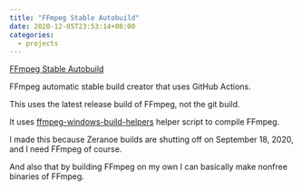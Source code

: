 ```yaml
---
title: "FFmpeg Stable Autobuild"
date: 2020-12-05T23:53:14+08:00
categories:
  - projects
---
```

[FFmpeg Stable Autobuild](https://github.com/AnimMouse/ffmpeg-stable-autobuild)

FFmpeg automatic stable build creator that uses GitHub Actions.

This uses the latest release build of FFmpeg, not the git build.

It uses [ffmpeg-windows-build-helpers](https://github.com/rdp/ffmpeg-windows-build-helpers) helper script to compile FFmpeg.

I made this because Zeranoe builds are shutting off on September 18, 2020, and I need FFmpeg of course.

And also that by building FFmpeg on my own I can basically make nonfree binaries of FFmpeg.
